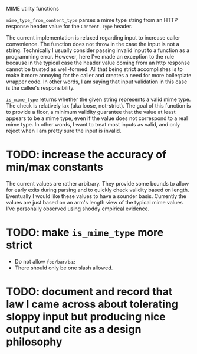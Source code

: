 
MIME utility functions

`mime_type_from_content_type` parses a mime type string from an HTTP response header value for the `Content-Type` header.

The current implementation is relaxed regarding input to increase caller convenience. The function does not throw in the case the input is not a string. Technically I usually consider passing invalid input to a function as a programming error. However, here I've made an exception to the rule because in the typical case the header value coming from an http response cannot be trusted as well-formed. All that being strict accomplishes is to make it more annoying for the caller and creates a need for more boilerplate wrapper code. In other words, I am saying that input validation in this case is the callee's responsibility.

`is_mime_type` returns whether the given string represents a valid mime type. The check is relatively lax (aka loose, not-strict). The goal of this function is to provide a floor, a minimum validity guarantee that the value at least appears to be a mime type, even if the value does not correspond to a real mime type. In other words, I want to treat most inputs as valid, and only reject when I am pretty sure the input is invalid.

# TODO: increase the accuracy of min/max constants

The current values are rather arbitrary. They provide some bounds to allow for early exits during parsing and to quickly check validity based on length. Eventually I would like these values to have a sounder basis. Currently the values are just based on an arm's length view of the typical mime values I've personally observed using shoddy empirical evidence.

# TODO: make `is_mime_type` more strict

* Do not allow `foo/bar/baz`
* There should only be one slash allowed.

# TODO: document and record that law I came across about tolerating sloppy input but producing nice output and cite as a design philosophy
